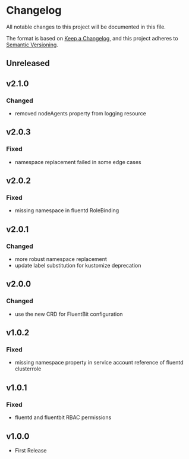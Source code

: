 # Changelog

All notable changes to this project will be documented in this file.

The format is based on [Keep a Changelog](https://keepachangelog.com/en/1.0.0/),
and this project adheres to [Semantic Versioning](https://semver.org/spec/v2.0.0.html).

## Unreleased

## v2.1.0

### Changed

- removed nodeAgents property from logging resource

## v2.0.3

### Fixed

- namespace replacement failed in some edge cases

## v2.0.2

### Fixed

- missing namespace in fluentd RoleBinding

## v2.0.1

### Changed

- more robust namespace replacement
- update label substitution for kustomize deprecation

## v2.0.0

### Changed

- use the new CRD for FluentBit configuration

## v1.0.2

### Fixed

- missing namespace property in service account reference of fluentd clusterrole

## v1.0.1

### Fixed

- fluentd and fluentbit RBAC permissions

## v1.0.0

- First Release
